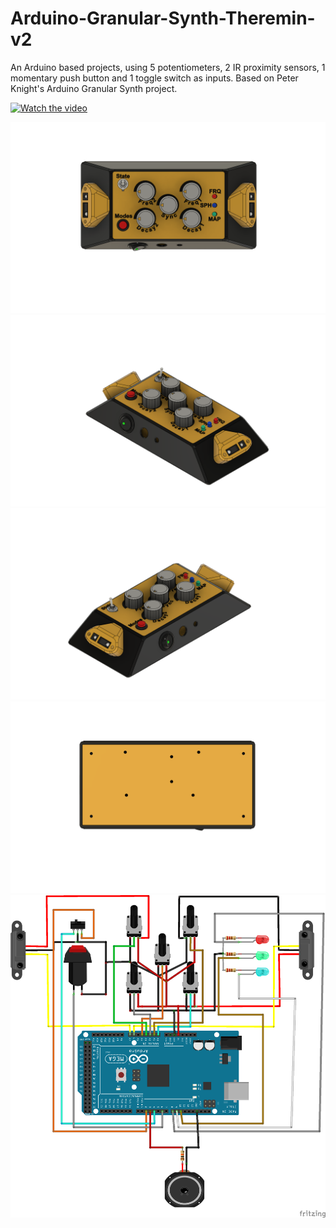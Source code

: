 # Arduino-Granular-Synth-Theremin-v2
An Arduino based projects, using 5 potentiometers, 2 IR proximity sensors, 1 momentary push button and 1 toggle switch as inputs.
Based on Peter Knight's Arduino Granular Synth project.

 [![Watch the video](https://i.imgur.com/xYwKKR7.png)](https://youtu.be/2OcyxWDMjQo)
 
 ![alt text](https://github.com/Obrelix/Arduino-Granular-Synth-Theremin-v2/blob/main/Images/Granular_Synth_Theremin_Top.png?raw=true)
 ![alt text](https://github.com/Obrelix/Arduino-Granular-Synth-Theremin-v2/blob/main/Images/Granular_Synth_Theremin2.png?raw=true)
 ![alt text](https://github.com/Obrelix/Arduino-Granular-Synth-Theremin-v2/blob/main/Images/Granular_Synth_Theremin.png?raw=true)
 ![alt text](https://github.com/Obrelix/Arduino-Granular-Synth-Theremin-v2/blob/main/Images/Granular_Synth_Theremin_Bottom.png?raw=true)
 ![alt text](https://github.com/Obrelix/Arduino-Granular-Synth-Theremin-v2/blob/main/Images/Arduino_Granular_Synth_Theremin_bb.png?raw=true)
